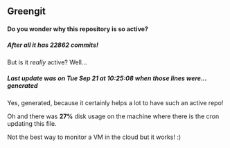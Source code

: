 ## Greengit

#### Do you wonder why this repository is so active?

##### After all it has 22862 commits!

But is it *really* active? Well...

##### Last update was on Tue Sep 21 at 10:25:08 when those lines were... generated

Yes, generated, because it certainly helps a lot to have such an active repo!

Oh and there was **27%** disk usage on the machine
where there is the cron updating this file.

Not the best way to monitor a VM in the cloud but it works! :)
